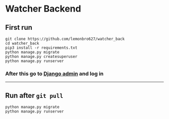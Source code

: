 # Watcher Backend
## First run
```
git clone https://github.com/lemonbro627/watcher_back
cd watcher_back
pip3 install -r requirements.txt
python manage.py migrate
python manage.py createsuperuser
python manage.py runserver
```
### After this go to [Django admin](http://127.0.0.1/admin/) and log in

---
## Run after `git pull`
```
python manage.py migrate
python manage.py runserver
```

